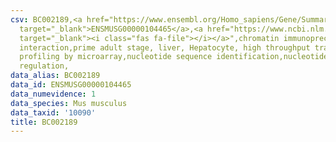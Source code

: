 ```yaml
---
csv: BC002189,<a href="https://www.ensembl.org/Homo_sapiens/Gene/Summary?db=core;g=ENSMUSG00000104465"
  target="_blank">ENSMUSG00000104465</a>,<a href="https://www.ncbi.nlm.nih.gov/pubmed/23834426"
  target="_blank"><i class="fas fa-file"></i></a>",chromatin immunoprecipitation assay,direct
  interaction,prime adult stage, liver, Hepatocyte, high throughput transcription
  profiling by microarray,nucleotide sequence identification,nucleotide sequence identification,transcriptional
  regulation,
data_alias: BC002189
data_id: ENSMUSG00000104465
data_numevidence: 1
data_species: Mus musculus
data_taxid: '10090'
title: BC002189
---
```

